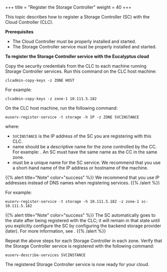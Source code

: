 +++
title = "Register the Storage Controller"
weight = 40
+++

This topic describes how to register a Storage Controller (SC) with the Cloud Controller (CLC).

**Prerequisites** 

* The Cloud Controller must be properly installed and started. 
* The Storage Controller service must be properly installed and started. 

**To register the Storage Controller service with the Eucalyptus cloud**

Copy the security credentials from the CLC to each machine running Storage Controller services. Run this command on the CLC host machine: 

    clcadmin-copy-keys -z ZONE HOST

For example: 

    clcadmin-copy-keys -z zone-1 10.111.5.182

On the CLC host machine, run the following command: 

    euserv-register-service -t storage -h IP -z ZONE SVCINSTANCE

where: 

* `SVCINSTANCE` is the IP address of the SC you are registering with this CLC. 
* name should be a descriptive name for the zone controlled by the CC. For example: . An SC must have the same name as the CC in the same zone. 
* must be a unique name for the SC service. We recommend that you use a short-hand name of the IP address or hostname of the machine.

{{% alert title="Note" color="success" %}}
We recommend that you use IP addresses instead of DNS names when registering services. 
{{% /alert %}}

For example: 

    euserv-register-service -t storage -h 10.111.5.182 -z zone-1 sc-10.111.5.182

{{% alert title="Note" color="success" %}}
The SC automatically goes to the state after being registered with the CLC; it will remain in that state until you explicitly configure the SC by configuring the backend storage provider (later). For more information, see . 
{{% /alert %}}

Repeat the above steps for each Storage Controller in each zone. Verify that the Storage Controller service is registered with the following command: 

    euserv-describe-services SVCINSTANCE

The registered Storage Controller service is now ready for your cloud. 

